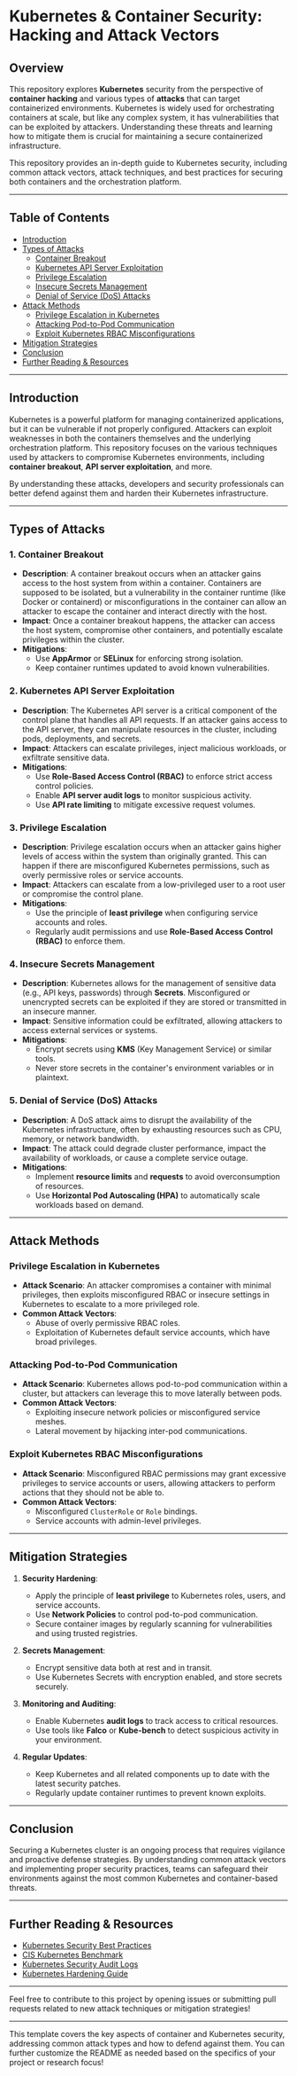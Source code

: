
# Kubernetes & Container Security: Hacking and Attack Vectors

## Overview

This repository explores **Kubernetes** security from the perspective of **container hacking** and various types of **attacks** that can target containerized environments. Kubernetes is widely used for orchestrating containers at scale, but like any complex system, it has vulnerabilities that can be exploited by attackers. Understanding these threats and learning how to mitigate them is crucial for maintaining a secure containerized infrastructure.

This repository provides an in-depth guide to Kubernetes security, including common attack vectors, attack techniques, and best practices for securing both containers and the orchestration platform.

---

## Table of Contents

- [Introduction](#introduction)
- [Types of Attacks](#types-of-attacks)
  - [Container Breakout](#container-breakout)
  - [Kubernetes API Server Exploitation](#kubernetes-api-server-exploitation)
  - [Privilege Escalation](#privilege-escalation)
  - [Insecure Secrets Management](#insecure-secrets-management)
  - [Denial of Service (DoS) Attacks](#denial-of-service-dos-attacks)
- [Attack Methods](#attack-methods)
  - [Privilege Escalation in Kubernetes](#privilege-escalation-in-kubernetes)
  - [Attacking Pod-to-Pod Communication](#attacking-pod-to-pod-communication)
  - [Exploit Kubernetes RBAC Misconfigurations](#exploit-kubernetes-rbac-misconfigurations)
- [Mitigation Strategies](#mitigation-strategies)
- [Conclusion](#conclusion)
- [Further Reading & Resources](#further-reading--resources)

---

## Introduction

Kubernetes is a powerful platform for managing containerized applications, but it can be vulnerable if not properly configured. Attackers can exploit weaknesses in both the containers themselves and the underlying orchestration platform. This repository focuses on the various techniques used by attackers to compromise Kubernetes environments, including **container breakout**, **API server exploitation**, and more.

By understanding these attacks, developers and security professionals can better defend against them and harden their Kubernetes infrastructure.

---

## Types of Attacks

### 1. **Container Breakout**
   - **Description**: A container breakout occurs when an attacker gains access to the host system from within a container. Containers are supposed to be isolated, but a vulnerability in the container runtime (like Docker or containerd) or misconfigurations in the container can allow an attacker to escape the container and interact directly with the host.
   - **Impact**: Once a container breakout happens, the attacker can access the host system, compromise other containers, and potentially escalate privileges within the cluster.
   - **Mitigations**:
     - Use **AppArmor** or **SELinux** for enforcing strong isolation.
     - Keep container runtimes updated to avoid known vulnerabilities.

### 2. **Kubernetes API Server Exploitation**
   - **Description**: The Kubernetes API server is a critical component of the control plane that handles all API requests. If an attacker gains access to the API server, they can manipulate resources in the cluster, including pods, deployments, and secrets.
   - **Impact**: Attackers can escalate privileges, inject malicious workloads, or exfiltrate sensitive data.
   - **Mitigations**:
     - Use **Role-Based Access Control (RBAC)** to enforce strict access control policies.
     - Enable **API server audit logs** to monitor suspicious activity.
     - Use **API rate limiting** to mitigate excessive request volumes.

### 3. **Privilege Escalation**
   - **Description**: Privilege escalation occurs when an attacker gains higher levels of access within the system than originally granted. This can happen if there are misconfigured Kubernetes permissions, such as overly permissive roles or service accounts.
   - **Impact**: Attackers can escalate from a low-privileged user to a root user or compromise the control plane.
   - **Mitigations**:
     - Use the principle of **least privilege** when configuring service accounts and roles.
     - Regularly audit permissions and use **Role-Based Access Control (RBAC)** to enforce them.

### 4. **Insecure Secrets Management**
   - **Description**: Kubernetes allows for the management of sensitive data (e.g., API keys, passwords) through **Secrets**. Misconfigured or unencrypted secrets can be exploited if they are stored or transmitted in an insecure manner.
   - **Impact**: Sensitive information could be exfiltrated, allowing attackers to access external services or systems.
   - **Mitigations**:
     - Encrypt secrets using **KMS** (Key Management Service) or similar tools.
     - Never store secrets in the container's environment variables or in plaintext.

### 5. **Denial of Service (DoS) Attacks**
   - **Description**: A DoS attack aims to disrupt the availability of the Kubernetes infrastructure, often by exhausting resources such as CPU, memory, or network bandwidth.
   - **Impact**: The attack could degrade cluster performance, impact the availability of workloads, or cause a complete service outage.
   - **Mitigations**:
     - Implement **resource limits** and **requests** to avoid overconsumption of resources.
     - Use **Horizontal Pod Autoscaling (HPA)** to automatically scale workloads based on demand.

---

## Attack Methods

### Privilege Escalation in Kubernetes
   - **Attack Scenario**: An attacker compromises a container with minimal privileges, then exploits misconfigured RBAC or insecure settings in Kubernetes to escalate to a more privileged role.
   - **Common Attack Vectors**:
     - Abuse of overly permissive RBAC roles.
     - Exploitation of Kubernetes default service accounts, which have broad privileges.

### Attacking Pod-to-Pod Communication
   - **Attack Scenario**: Kubernetes allows pod-to-pod communication within a cluster, but attackers can leverage this to move laterally between pods.
   - **Common Attack Vectors**:
     - Exploiting insecure network policies or misconfigured service meshes.
     - Lateral movement by hijacking inter-pod communications.

### Exploit Kubernetes RBAC Misconfigurations
   - **Attack Scenario**: Misconfigured RBAC permissions may grant excessive privileges to service accounts or users, allowing attackers to perform actions that they should not be able to.
   - **Common Attack Vectors**:
     - Misconfigured `ClusterRole` or `Role` bindings.
     - Service accounts with admin-level privileges.

---

## Mitigation Strategies

1. **Security Hardening**:
   - Apply the principle of **least privilege** to Kubernetes roles, users, and service accounts.
   - Use **Network Policies** to control pod-to-pod communication.
   - Secure container images by regularly scanning for vulnerabilities and using trusted registries.

2. **Secrets Management**:
   - Encrypt sensitive data both at rest and in transit.
   - Use Kubernetes Secrets with encryption enabled, and store secrets securely.

3. **Monitoring and Auditing**:
   - Enable Kubernetes **audit logs** to track access to critical resources.
   - Use tools like **Falco** or **Kube-bench** to detect suspicious activity in your environment.

4. **Regular Updates**:
   - Keep Kubernetes and all related components up to date with the latest security patches.
   - Regularly update container runtimes to prevent known exploits.

---

## Conclusion

Securing a Kubernetes cluster is an ongoing process that requires vigilance and proactive defense strategies. By understanding common attack vectors and implementing proper security practices, teams can safeguard their environments against the most common Kubernetes and container-based threats.

---

## Further Reading & Resources

- [Kubernetes Security Best Practices](https://kubernetes.io/docs/tasks/administer-cluster/securing-a-cluster/)
- [CIS Kubernetes Benchmark](https://www.cisecurity.org/benchmark/kubernetes/)
- [Kubernetes Security Audit Logs](https://kubernetes.io/docs/tasks/debug/debug-cluster/audit/)
- [Kubernetes Hardening Guide](https://www.containiq.com/post/kubernetes-security-best-practices)

---

Feel free to contribute to this project by opening issues or submitting pull requests related to new attack techniques or mitigation strategies!

---

This template covers the key aspects of container and Kubernetes security, addressing common attack types and how to defend against them. You can further customize the README as needed based on the specifics of your project or research focus!
